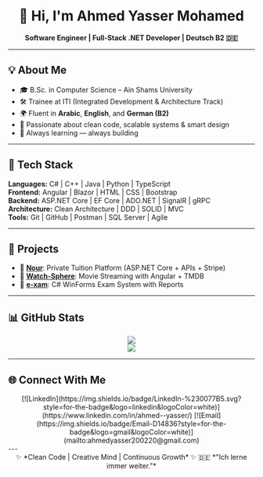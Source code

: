 <div align="center">

# 👋 Hi, I'm Ahmed Yasser Mohamed  
**Software Engineer | Full-Stack .NET Developer | Deutsch B2 🇩🇪**

</div>

---

## 💡 About Me

- 🎓 B.Sc. in Computer Science – Ain Shams University  
- 🛠️ Trainee at ITI (Integrated Development & Architecture Track)  
- 🌍 Fluent in **Arabic**, **English**, and **German (B2)**  
- 💬 Passionate about clean code, scalable systems & smart design  
- 🔁 Always learning — always building  

---

## 🧠 Tech Stack

**Languages:** C# | C++ | Java | Python | TypeScript  
**Frontend:** Angular | Blazor | HTML | CSS | Bootstrap  
**Backend:** ASP.NET Core | EF Core | ADO.NET | SignalR | gRPC  
**Architecture:** Clean Architecture | DDD | SOLID | MVC  
**Tools:** Git | GitHub | Postman | SQL Server | Agile

---

## 🚀 Projects

- 🔹 [**Nour**](https://github.com/AhmedYasserMohammed/Nour): Private Tuition Platform (ASP.NET Core + APIs + Stripe)  
- 🔹 [**Watch-Sphere**](https://github.com/AhmedYasserMohammed/Watch-Sphere): Movie Streaming with Angular + TMDB  
- 🔹 [**e-xam**](https://github.com/AhmedYasserMohammed/e-xam): C# WinForms Exam System with Reports

---

## 📊 GitHub Stats
<div align="center">
  
![](https://github-readme-stats.vercel.app/api?username=AhmedYasserMohammed&theme=dark&hide_border=true&count_private=true)  
![](https://nirzak-streak-stats.vercel.app/?user=AhmedYasserMohammed&theme=dark&hide_border=true)

</div>

---

## 🌐 Connect With Me
<div align="center">
[![LinkedIn](https://img.shields.io/badge/LinkedIn-%230077B5.svg?style=for-the-badge&logo=linkedin&logoColor=white)](https://www.linkedin.com/in/ahmed--yasser/)  
[![Email](https://img.shields.io/badge/Email-D14836?style=for-the-badge&logo=gmail&logoColor=white)](mailto:ahmedyasser200220@gmail.com)
</div>
---

<div align="center">
✨ *Clean Code | Creative Mind | Continuous Growth* ✨  
🇩🇪 *"Ich lerne immer weiter."*  
</div>
